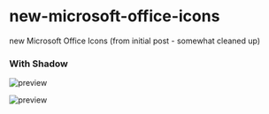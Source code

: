 # new-microsoft-office-icons
new Microsoft Office Icons (from initial post - somewhat cleaned up)


### With Shadow

![preview](https://user-images.githubusercontent.com/6510026/49263444-6e726180-f3ff-11e8-850e-1024b7af023e.jpeg)


![preview](https://user-images.githubusercontent.com/6510026/49263451-73371580-f3ff-11e8-8868-7db563f70029.jpeg)
